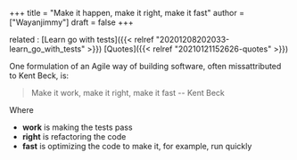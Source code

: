 +++
title = "Make it happen, make it right, make it fast"
author = ["Wayanjimmy"]
draft = false
+++

related
: [Learn go with tests]({{< relref "20201208202033-learn_go_with_tests" >}}) [Quotes]({{< relref "20210121152626-quotes" >}})

One formulation of an Agile way of building software, often missattributed to Kent Beck, is:

> Make it work, make it right, make it fast -- Kent Beck

Where

-   **work** is making the tests pass
-   **right** is refactoring the code
-   **fast** is optimizing the code to make it, for example, run quickly
